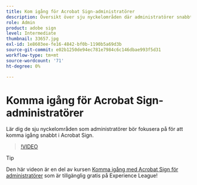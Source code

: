 ```yaml
---
title: Kom igång för Acrobat Sign-administratörer
description: Översikt över sju nyckelområden där administratörer snabbt kan komma igång med Acrobat Sign
role: Admin
product: adobe sign
level: Intermediate
thumbnail: 33657.jpg
exl-id: 1e8603ee-fe16-4842-bf0b-1190b5a69d3b
source-git-commit: e02b1250de94ec781e7984c6c146dbae993f5d31
workflow-type: tm+mt
source-wordcount: '71'
ht-degree: 0%

---
```


# Komma igång för Acrobat Sign-administratörer

Lär dig de sju nyckelområden som administratörer bör fokusera på för att komma igång snabbt i Acrobat Sign.

>[!VIDEO](https://video.tv.adobe.com/v/33657?hidetitle=true)

>[!TIP]
>
>Den här videon är en del av kursen [Komma igång med Acrobat Sign för administratörer](https://experienceleague.adobe.com/?recommended=Sign-A-1-2020.2) som är tillgänglig gratis på Experience League!
